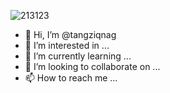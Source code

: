 ![ 213123](https://github.com/tangziqnag/tangziqnag/assets/139190531/a5caa87f-c378-4f1a-82c7-563d1c3d97e0)
- 👋 Hi, I’m @tangziqnag
- 👀 I’m interested in ...
- 🌱 I’m currently learning ...
- 💞️ I’m looking to collaborate on ...
- 📫 How to reach me ...

<!---
tangziqnag/tangziqnag is a ✨ special ✨ repository because its `README.md` (this file) appears on your GitHub profile.
You can click the Preview link to take a look at your changes.
--->
